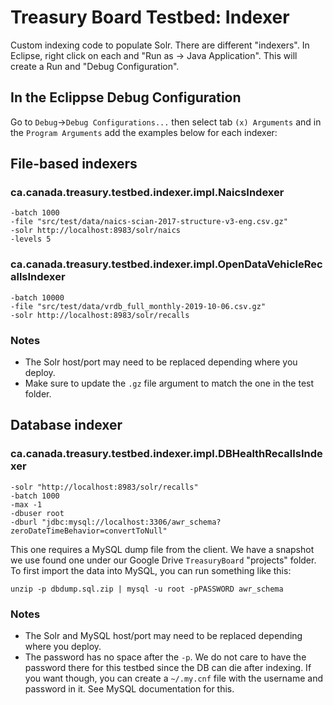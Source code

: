 # Treasury Board Testbed: Indexer

Custom indexing code to populate Solr.  There are different "indexers". 
In Eclipse, right click on each and "Run as -> Java Application".  This will
create a Run and "Debug Configuration".

## In the Eclippse Debug Configuration
Go to `Debug`->`Debug Configurations...` then select tab 
`(x) Arguments` and in the `Program Arguments` add the examples
below for each indexer:

## File-based indexers

### ca.canada.treasury.testbed.indexer.impl.NaicsIndexer

```
-batch 1000
-file "src/test/data/naics-scian-2017-structure-v3-eng.csv.gz"
-solr http://localhost:8983/solr/naics
-levels 5
```

### ca.canada.treasury.testbed.indexer.impl.OpenDataVehicleRecallsIndexer

```
-batch 10000
-file "src/test/data/vrdb_full_monthly-2019-10-06.csv.gz"
-solr http://localhost:8983/solr/recalls
```

### Notes

* The Solr host/port may need to be replaced depending where you deploy.
* Make sure to update the `.gz` file argument to match the one in the test folder.


## Database indexer

### ca.canada.treasury.testbed.indexer.impl.DBHealthRecallsIndexer

```
-solr "http://localhost:8983/solr/recalls"
-batch 1000
-max -1
-dbuser root
-dburl "jdbc:mysql://localhost:3306/awr_schema?zeroDateTimeBehavior=convertToNull"
```

This one requires a MySQL dump file from the client.  We have a snapshot we 
use found one under our Google Drive ``TreasuryBoard`` "projects" folder.
To first import the data into MySQL, you can run something like this:

```
unzip -p dbdump.sql.zip | mysql -u root -pPASSWORD awr_schema
```

### Notes
* The Solr and MySQL host/port may need to be replaced depending where you deploy.
* The password has no space after the ``-p``.  We do not care to have the
  password there for this testbed since the DB can die after indexing. If you 
  want though, you can create a ``~/.my.cnf`` file with the username and 
  password in it. See MySQL documentation for this.
